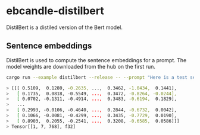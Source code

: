# ebcandle-distilbert

DistilBert is a distiled version of the Bert model.

## Sentence embeddings

DistilBert is used to compute the sentence embeddings for a prompt. The model weights
are downloaded from the hub on the first run.

```bash
cargo run --example distilbert --release -- --prompt "Here is a test sentence"

> [[[ 0.5109,  0.1280, -0.2635, ...,  0.3462, -1.0434,  0.1441],
>   [ 0.1735,  0.0818, -0.5549, ...,  0.3472, -0.8264, -0.0244],
>   [ 0.0702, -0.1311, -0.4914, ...,  0.3483, -0.6194,  0.1829],
>   ...
>   [ 0.2993, -0.0106, -0.4640, ...,  0.2844, -0.6732,  0.0042],
>   [ 0.1066, -0.0081, -0.4299, ...,  0.3435, -0.7729,  0.0190],
>   [ 0.8903,  0.2055, -0.2541, ...,  0.3208, -0.6585,  0.0586]]]
> Tensor[[1, 7, 768], f32]

```
